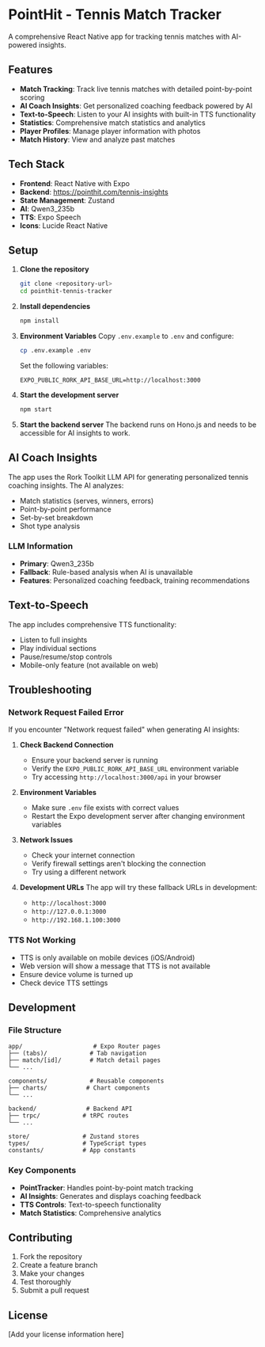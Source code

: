 # PointHit - Tennis Match Tracker

A comprehensive React Native app for tracking tennis matches with AI-powered insights.

## Features

- **Match Tracking**: Track live tennis matches with detailed point-by-point scoring
- **AI Coach Insights**: Get personalized coaching feedback powered by AI
- **Text-to-Speech**: Listen to your AI insights with built-in TTS functionality
- **Statistics**: Comprehensive match statistics and analytics
- **Player Profiles**: Manage player information with photos
- **Match History**: View and analyze past matches

## Tech Stack

- **Frontend**: React Native with Expo
- **Backend**: https://pointhit.com/tennis-insights
- **State Management**: Zustand
- **AI**: Qwen3_235b
- **TTS**: Expo Speech
- **Icons**: Lucide React Native

## Setup

1. **Clone the repository**
   ```bash
   git clone <repository-url>
   cd pointhit-tennis-tracker
   ```

2. **Install dependencies**
   ```bash
   npm install
   ```

3. **Environment Variables**
   Copy `.env.example` to `.env` and configure:
   ```bash
   cp .env.example .env
   ```
   
   Set the following variables:
   ```
   EXPO_PUBLIC_RORK_API_BASE_URL=http://localhost:3000
   ```

4. **Start the development server**
   ```bash
   npm start
   ```

5. **Start the backend server**
   The backend runs on Hono.js and needs to be accessible for AI insights to work.

## AI Coach Insights

The app uses the Rork Toolkit LLM API for generating personalized tennis coaching insights. The AI analyzes:

- Match statistics (serves, winners, errors)
- Point-by-point performance
- Set-by-set breakdown
- Shot type analysis

### LLM Information
- **Primary**: Qwen3_235b
- **Fallback**: Rule-based analysis when AI is unavailable
- **Features**: Personalized coaching feedback, training recommendations

## Text-to-Speech

The app includes comprehensive TTS functionality:
- Listen to full insights
- Play individual sections
- Pause/resume/stop controls
- Mobile-only feature (not available on web)

## Troubleshooting

### Network Request Failed Error

If you encounter "Network request failed" when generating AI insights:

1. **Check Backend Connection**
   - Ensure your backend server is running
   - Verify the `EXPO_PUBLIC_RORK_API_BASE_URL` environment variable
   - Try accessing `http://localhost:3000/api` in your browser

2. **Environment Variables**
   - Make sure `.env` file exists with correct values
   - Restart the Expo development server after changing environment variables

3. **Network Issues**
   - Check your internet connection
   - Verify firewall settings aren't blocking the connection
   - Try using a different network

4. **Development URLs**
   The app will try these fallback URLs in development:
   - `http://localhost:3000`
   - `http://127.0.0.1:3000`
   - `http://192.168.1.100:3000`

### TTS Not Working

- TTS is only available on mobile devices (iOS/Android)
- Web version will show a message that TTS is not available
- Ensure device volume is turned up
- Check device TTS settings

## Development

### File Structure

```
app/                    # Expo Router pages
├── (tabs)/            # Tab navigation
├── match/[id]/        # Match detail pages
└── ...

components/            # Reusable components
├── charts/           # Chart components
└── ...

backend/              # Backend API
├── trpc/            # tRPC routes
└── ...

store/               # Zustand stores
types/               # TypeScript types
constants/           # App constants
```

### Key Components

- **PointTracker**: Handles point-by-point match tracking
- **AI Insights**: Generates and displays coaching feedback
- **TTS Controls**: Text-to-speech functionality
- **Match Statistics**: Comprehensive analytics

## Contributing

1. Fork the repository
2. Create a feature branch
3. Make your changes
4. Test thoroughly
5. Submit a pull request

## License

[Add your license information here]
